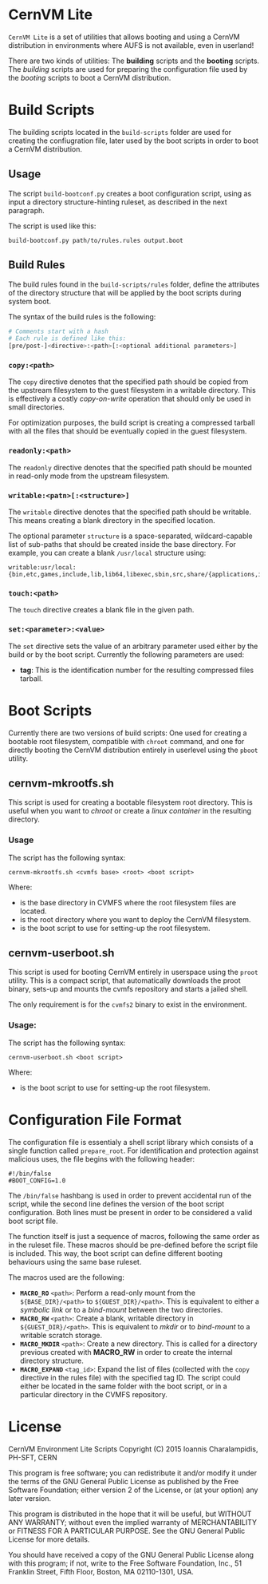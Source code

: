 
# CernVM Lite

`CernVM Lite` is a set of utilities that allows booting and using a CernVM distribution in environments where AUFS is not available, even in userland!

There are two kinds of utilities: The **building** scripts and the **booting** scripts. The *building* scripts are used for preparing the configuration file used by the *booting* scripts to boot a CernVM distribution.

# Build Scripts

The building scripts located in the `build-scripts` folder are used for creating the confiugration file, later used by the boot scripts in order to boot a CernVM distribution.

## Usage

The script `build-bootconf.py` creates a boot configuration script, using as input a directory structure-hinting ruleset, as described in the next paragraph.

The script is used like this:

    build-bootconf.py path/to/rules.rules output.boot

## Build Rules

The build rules found in the `build-scripts/rules` folder, define the attributes of the directory structure that will be applied by the boot scripts during system boot.

The syntax of the build rules is the following:

```sh
# Comments start with a hash
# Each rule is defined like this:
[pre/post-]<directive>:<path>[:<optional additional parameters>]
```

### `copy:<path>`

The `copy` directive denotes that the specified path should be copied from the upstream filesystem to the guest filesystem in a writable directory. This is effectively a costly *copy-on-write* operation that should only be used in small directories. 

For optimization purposes, the build script is creating a compressed tarball with all the files that should be eventually copied in the guest filesystem.

### `readonly:<path>`

The `readonly` directive denotes that the specified path should be mounted in read-only mode from the upstream filesystem.

### `writable:<patn>[:<structure>]`

The `writable` directive denotes that the specified path should be writable. This means creating a blank directory in the specified location.

The optional parameter `structure` is a space-separated, wildcard-capable list of sub-paths that should be created inside the base directory. For example, you can create a blank `/usr/local` structure using:

    writable:usr/local:{bin,etc,games,include,lib,lib64,libexec,sbin,src,share/{applications,info,perl5,man/man{1,1x,2,2x,3,3x,4,4x,5,5x,6,6x,7,7x,8,8x,9,9x,n}}}

### `touch:<path>`

The `touch` directive creates a blank file in the given path.

### `set:<parameter>:<value>`

The `set` directive sets the value of an arbitrary parameter used either by the build or by the boot script. Currently the following parameters are used:

 * __tag__: This is the identification number for the resulting compressed files tarball. 

# Boot Scripts

Currently there are two versions of build scripts: One used for creating a bootable root filesystem, compatible with `chroot` command, and one for directly booting the CernVM distribution entirely in userlevel using the `pboot` utility.

## cernvm-mkrootfs.sh

This script is used for creating a bootable filesystem root directory. This is useful when you want to *chroot* or create a *linux container* in the resulting directory.

### Usage

The script has the following syntax:

    cernvm-mkrootfs.sh <cvmfs base> <root> <boot script>

Where:

 * __<cvmfs base>__ is the base directory in CVMFS where the root filesystem files are located.
 * __<root>__ is the root directory where you want to deploy the CernVM filesystem.
 * __<boot script>__ is the boot script to use for setting-up the root filesystem.

## cernvm-userboot.sh

This script is used for booting CernVM entirely in userspace using the `proot` utility. This is a compact script, that automatically downloads the proot binary, sets-up and mounts the cvmfs repository and starts a jailed shell.

The only requirement is for the `cvmfs2` binary to exist in the environment.

### Usage:

The script has the following syntax:

    cernvm-userboot.sh <boot script>

Where:

 * __<boot script>__ is the boot script to use for setting-up the root filesystem.

# Configuration File Format

The configuration file is essentialy a shell script library which consists of a single function called `prepare_root`. For identification and protection against malicious uses, the file begins with the following header:

    #!/bin/false
    #BOOT_CONFIG=1.0

The `/bin/false` hashbang is used in order to prevent accidental run of the script, while the second line defines the version of the boot script configuration. Both lines must be present in order to be considered a valid boot script file.

The function itself is just a sequence of macros, following the same order as in the ruleset file. These macros should be pre-defined before the script file is included. This way, the boot script can define different booting behaviours using the same base ruleset.

The macros used are the following:

 * __`MACRO_RO`__ `<path>`: Perform a read-only mount from the `${BASE_DIR}/<path>` to `${GUEST_DIR}/<path>`. This is equivalent to either a *symbolic link* or to a *bind-mount* between the two directories.
 * __`MACRO_RW`__ `<path>`: Create a blank, writable directory in `${GUEST_DIR}/<path>`. This is equivalent to *mkdir* or to *bind-mount* to a writable scratch storage.
 * __`MACRO_MKDIR`__ `<path>`: Create a new directory. This is called for a directory previous created with **MACRO_RW** in order to create the internal directory structure.
 * __`MACRO_EXPAND`__ `<tag_id>`: Expand the list of files (collected with the `copy` directive in the rules file) with the specified tag ID. The script could either be located in the same folder with the boot script, or in a particular directory in the CVMFS repository.

# License 

CernVM Environment Lite Scripts 
Copyright (C) 2015  Ioannis Charalampidis, PH-SFT, CERN

This program is free software; you can redistribute it and/or
modify it under the terms of the GNU General Public License
as published by the Free Software Foundation; either version 2
of the License, or (at your option) any later version.

This program is distributed in the hope that it will be useful,
but WITHOUT ANY WARRANTY; without even the implied warranty of
MERCHANTABILITY or FITNESS FOR A PARTICULAR PURPOSE.  See the
GNU General Public License for more details.

You should have received a copy of the GNU General Public License
along with this program; if not, write to the Free Software
Foundation, Inc., 51 Franklin Street, Fifth Floor, Boston, MA  02110-1301, USA.
